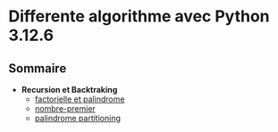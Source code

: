 # Differente algorithme avec Python 3.12.6


## Sommaire

- **Recursion et Backtraking**
  - [factorielle et palindrome](https://github.com/TsitouhRanjafy/Python/tree/recursive)
  - [nombre-premier](https://github.com/TsitouhRanjafy/Python/blob/base/base.py)
  - [palindrome partitioning](https://github.com/TsitouhRanjafy/Python/tree/palindrome.partitioning)


